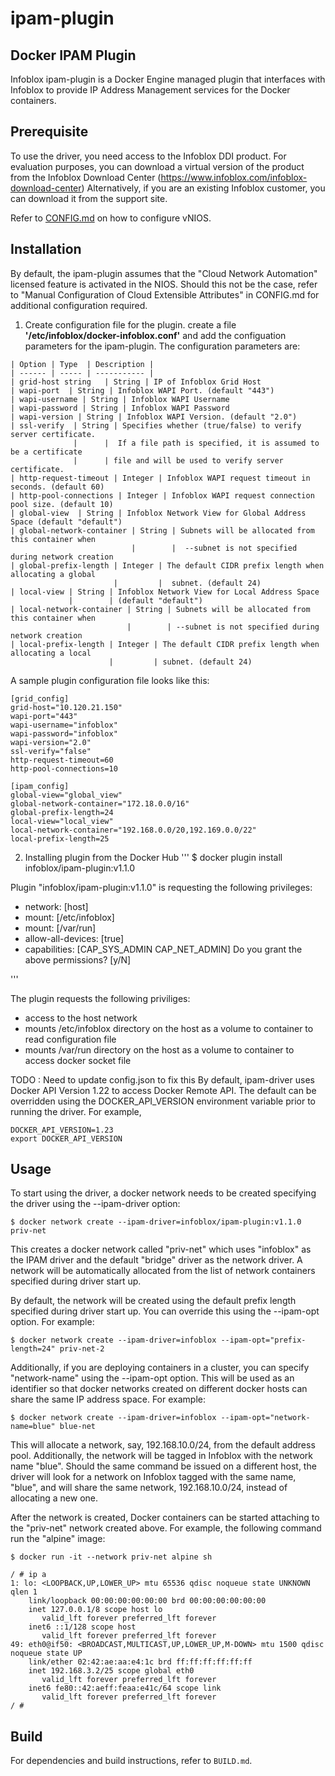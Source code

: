 ipam-plugin
=============

Docker IPAM Plugin
------------------

Infoblox ipam-plugin is a Docker Engine managed plugin that interfaces with Infoblox
to provide IP Address Management services for the Docker containers.

Prerequisite
------------
To use the driver, you need access to the Infoblox DDI product. For evaluation purposes, you can download a
virtual version of the product from the Infoblox Download Center (https://www.infoblox.com/infoblox-download-center)
Alternatively, if you are an existing Infoblox customer, you can download it from the support site.

Refer to [CONFIG.md](docs/CONFIG.md) on how to configure vNIOS.

Installation
------------
By default, the ipam-plugin assumes that the "Cloud Network Automation" licensed feature is activated in the NIOS. Should this not be the case, refer to "Manual Configuration of Cloud Extensible Attributes" in CONFIG.md for additional
configuration required.

1) Create configuration file for the plugin.
create a file **'/etc/infoblox/docker-infoblox.conf'** and add the configuation parameters for the ipam-plugin. The configuration parameters are:

```
| Option | Type  | Description |
| ------ | ----- | ----------- |
| grid-host string   | String | IP of Infoblox Grid Host
| wapi-port  | String | Infoblox WAPI Port. (default "443")
| wapi-username | String | Infoblox WAPI Username
| wapi-password | String | Infoblox WAPI Password
| wapi-version | String | Infoblox WAPI Version. (default "2.0")
| ssl-verify  | String | Specifies whether (true/false) to verify server certificate.
              |      |  If a file path is specified, it is assumed to be a certificate
              |      | file and will be used to verify server certificate.
| http-request-timeout | Integer | Infoblox WAPI request timeout in seconds. (default 60)
| http-pool-connections | Integer | Infoblox WAPI request connection pool size. (default 10)
| global-view  | String | Infoblox Network View for Global Address Space (default "default")
| global-network-container | String | Subnets will be allocated from this container when
                           |        |  --subnet is not specified during network creation
| global-prefix-length | Integer | The default CIDR prefix length when allocating a global
                       |         |  subnet. (default 24)
| local-view | String | Infoblox Network View for Local Address Space
             |        | (default "default")
| local-network-container | String | Subnets will be allocated from this container when
                          |        | --subnet is not specified during network creation
| local-prefix-length | Integer | The default CIDR prefix length when allocating a local
                      |         | subnet. (default 24)

```

A sample plugin configuration file looks like this:
```
[grid_config]
grid-host="10.120.21.150"
wapi-port="443"
wapi-username="infoblox"
wapi-password="infoblox"
wapi-version="2.0"
ssl-verify="false"
http-request-timeout=60
http-pool-connections=10

[ipam_config]
global-view="global_view"
global-network-container="172.18.0.0/16"
global-prefix-length=24
local-view="local_view"
local-network-container="192.168.0.0/20,192.169.0.0/22"
local-prefix-length=25
```


2) Installing plugin from the Docker Hub
'''
$ docker plugin install infoblox/ipam-plugin:v1.1.0

Plugin "infoblox/ipam-plugin:v1.1.0" is requesting the following privileges:
 - network: [host]
 - mount: [/etc/infoblox]
 - mount: [/var/run]
 - allow-all-devices: [true]
 - capabilities: [CAP_SYS_ADMIN CAP_NET_ADMIN]
Do you grant the above permissions? [y/N]

'''

The plugin requests the following priviliges:
  * access to the host network
  * mounts /etc/infoblox directory on the host as a volume to container to read configuration file
  * mounts /var/run directory on the host as a volume to container to access docker socket file


TODO : Need to update config.json to fix this
By default, ipam-driver uses Docker API Version 1.22 to access Docker Remote API.
The default can be overridden using the DOCKER_API_VERSION environment variable prior to running the driver. For example,

```
DOCKER_API_VERSION=1.23
export DOCKER_API_VERSION
```

Usage
-----
To start using the driver, a docker network needs to be created specifying the driver using the --ipam-driver option:
```
$ docker network create --ipam-driver=infoblox/ipam-plugin:v1.1.0 priv-net
```
This creates a docker network called "priv-net" which uses "infoblox" as the IPAM driver and the default "bridge" driver as the network driver. A network will be automatically allocated from the list of network containers
specified during driver start up.

By default, the network will be created using the default prefix length specified during driver start up. You can override this using the --ipam-opt option. For example:

```
$ docker network create --ipam-driver=infoblox --ipam-opt="prefix-length=24" priv-net-2
```

Additionally, if you are deploying containers in a cluster, you can specify "network-name" using the --ipam-opt option.
This will be used as an identifier so that docker networks created on different docker hosts can share the same IP address
space. For example:

```
$ docker network create --ipam-driver=infoblox --ipam-opt="network-name=blue" blue-net
```
This will allocate a network, say, 192.168.10.0/24, from the default address pool. Additionally, the network will be
tagged in Infoblox with the network name "blue". Should the same command be issued on a different host, the driver will
look for a network on Infoblox tagged with the same name, "blue", and will share the same network, 192.168.10.0/24, instead
of allocating a new one.


After the network is created, Docker containers can be started attaching to the "priv-net" network created above.
For example, the following command run the "alpine" image:

```
$ docker run -it --network priv-net alpine sh

/ # ip a
1: lo: <LOOPBACK,UP,LOWER_UP> mtu 65536 qdisc noqueue state UNKNOWN qlen 1
    link/loopback 00:00:00:00:00:00 brd 00:00:00:00:00:00
    inet 127.0.0.1/8 scope host lo
       valid_lft forever preferred_lft forever
    inet6 ::1/128 scope host 
       valid_lft forever preferred_lft forever
49: eth0@if50: <BROADCAST,MULTICAST,UP,LOWER_UP,M-DOWN> mtu 1500 qdisc noqueue state UP 
    link/ether 02:42:ae:aa:e4:1c brd ff:ff:ff:ff:ff:ff
    inet 192.168.3.2/25 scope global eth0
       valid_lft forever preferred_lft forever
    inet6 fe80::42:aeff:feaa:e41c/64 scope link 
       valid_lft forever preferred_lft forever
/ # 

```


Build
-----
For dependencies and build instructions, refer to ```BUILD.md```.
